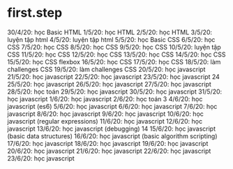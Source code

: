 # first.step
30/4/20: học Basic HTML
1/5/20: học HTML 
2/5/20: học HTML
3/5/20: luyện tập html
4/5/20: luyện tập html
5/5/20: học Basic CSS
6/5/20: học CSS
7/5/20: học CSS
8/5/20: học CSS
9/5/20: học CSS
10/5/20: luyện tập CSS
11/5/20: học CSS
12/5/20: học CSS
13/5/20: học CSS
14/5/20: học CSS
15/5/20: học CSS flexbox
16/5/20: học CSS 
17/5/20: học CSS
18/5/20: làm challenges CSS
19/5/20: làm challenges CSS
20/5/20: học javascript
21/5/20: học javascript
22/5/20: học javascript
23/5/20: học javascript
24
25/5/20: học javascript
26/5/20: học javascript
27/5/20: học javascript
28/5/20: học toán
29/5/20: học javascript
30/5/20: học javascript
31/5/20: học javascript
1/6/20: học javascript
2/6/20: học toán
3
4/6/20: học javascript (es6)
5/6/20: học javascript
6/6/20: học javascript
7/6/20: học javascript
8/6/20: học javascript
9/6/20: học javascript
10/6/20: học javascript (regular expressions)
11/6/20: học javascript
12/6/20: học javascript
13/6/20: học javascript (debugging)
14
15/6/20: học javascript (basic data structures)
16/6/20: học javascript (basic algorithm scripting)
17/6/20: học javascript 
18/6/20: học javascript
19/6/20: học javascript
20/6/20: học javascript
21/6/20: học javascript
22/6/20: học javascript
23/6/20: học javascript
